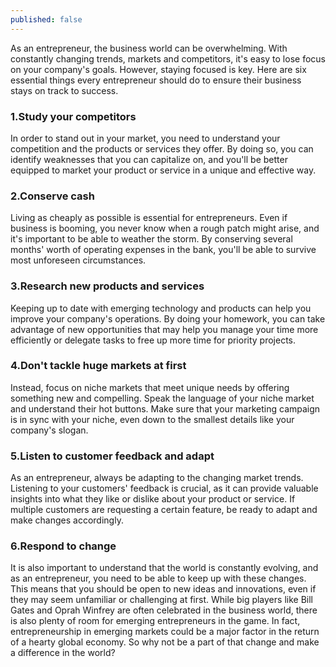 ```yaml
---
published: false
---
```


As an entrepreneur, the business world can be overwhelming. With constantly changing trends, markets and competitors, it's easy to lose focus on your company's goals. However, staying focused is key. Here are six essential things every entrepreneur should do to ensure their business stays on track to success.

### 1.Study your competitors
In order to stand out in your market, you need to understand your competition and the products or services they offer. By doing so, you can identify weaknesses that you can capitalize on, and you'll be better equipped to market your product or service in a unique and effective way.

### 2.Conserve cash
Living as cheaply as possible is essential for entrepreneurs. Even if business is booming, you never know when a rough patch might arise, and it's important to be able to weather the storm. By conserving several months' worth of operating expenses in the bank, you'll be able to survive most unforeseen circumstances.

### 3.Research new products and services
Keeping up to date with emerging technology and products can help you improve your company's operations. By doing your homework, you can take advantage of new opportunities that may help you manage your time more efficiently or delegate tasks to free up more time for priority projects.

### 4.Don't tackle huge markets at first
Instead, focus on niche markets that meet unique needs by offering something new and compelling. Speak the language of your niche market and understand their hot buttons. Make sure that your marketing campaign is in sync with your niche, even down to the smallest details like your company's slogan.

### 5.Listen to customer feedback and adapt
As an entrepreneur, always be adapting to the changing market trends. Listening to your customers' feedback is crucial, as it can provide valuable insights into what they like or dislike about your product or service. If multiple customers are requesting a certain feature, be ready to adapt and make changes accordingly.

### 6.Respond to change
It is also important to understand that the world is constantly evolving, and as an entrepreneur, you need to be able to keep up with these changes. This means that you should be open to new ideas and innovations, even if they may seem unfamiliar or challenging at first.
While big players like Bill Gates and Oprah Winfrey are often celebrated in the business world, there is also plenty of room for emerging entrepreneurs in the game. In fact, entrepreneurship in emerging markets could be a major factor in the return of a hearty global economy. So why not be a part of that change and make a difference in the world?
